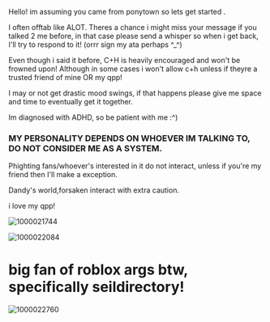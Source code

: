 Hello! im assuming you came from ponytown so lets get started .


I often offtab like ALOT. Theres a chance i might miss your message if you talked 2 me before, in that case please send a whisper so when i get back, I'll try to respond to it! (orrr sign my ata perhaps ^_^)


Even though i said it before, C+H is heavily encouraged and won't be frowned upon! Although in some cases i won't allow c+h unless if theyre a trusted friend of mine OR my qpp!


I may or not get drastic mood swings, if that happens please give me space and time to eventually get it together.


Im diagnosed with ADHD, so be patient with me :⁠^⁠)


### MY PERSONALITY DEPENDS ON WHOEVER IM TALKING TO, DO NOT CONSIDER ME AS A SYSTEM.


Phighting fans/whoever's interested in it do not interact, unless if you're my friend then I'll make a exception. 


Dandy's world,forsaken interact with extra caution.


i love my qpp!


![1000021744](https://github.com/user-attachments/assets/8a2dcc1b-840a-4e97-87e8-ce2b6c073faf)


![1000022084](https://github.com/user-attachments/assets/2b3baff8-8216-4d80-b15a-95e5131b4f09)


# big fan of roblox args btw, specifically seildirectory!


![1000022760](https://github.com/user-attachments/assets/a529a731-0f41-47f0-86af-5d0f7fe5deb4)


